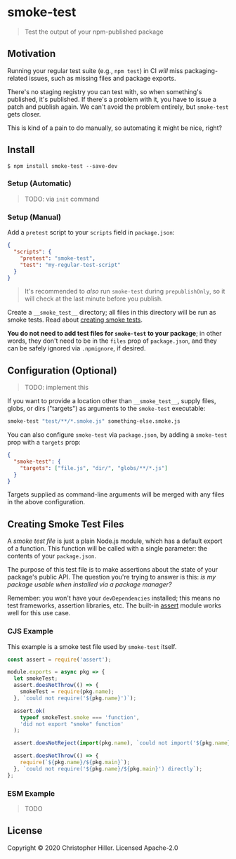 # smoke-test

> Test the output of your npm-published package

## Motivation

Running your regular test suite (e.g., `npm test`) in CI _will_ miss packaging-related issues, such as missing files and package exports.

There's no staging registry you can test with, so when something's published, it's published. If there's a problem with it, you have to issue a patch and publish again. We can't avoid the problem entirely, but `smoke-test` gets closer.

This is kind of a pain to do manually, so automating it might be nice, right?

## Install

```shell
$ npm install smoke-test --save-dev
```

### Setup (Automatic)

> TODO: via `init` command

### Setup (Manual)

Add a `pretest` script to your `scripts` field in `package.json`:

```json
{
  "scripts": {
    "pretest": "smoke-test",
    "test": "my-regular-test-script"
  }
}
```

> It's recommended to _also_ run `smoke-test` during `prepublishOnly`, so it will check at the last minute before you publish.

Create a `__smoke_test__` directory; all files in this directory will be run as smoke tests. Read about [creating smoke tests](#creating-smoke-tests).

**You do not need to add test files for `smoke-test` to your package**; in other words, they don't need to be in the `files` prop of `package.json`, and they can be safely ignored via `.npmignore`, if desired.

## Configuration (Optional)

> TODO: implement this

If you want to provide a location other than `__smoke_test__`, supply files, globs, or dirs ("targets") as arguments to the `smoke-test` executable:

```bash
smoke-test "test/**/*.smoke.js" something-else.smoke.js
```

You can also configure `smoke-test` via `package.json`, by adding a `smoke-test` prop with a `targets` prop:

```json
{
  "smoke-test": {
    "targets": ["file.js", "dir/", "globs/**/*.js"]
  }
}
```

Targets supplied as command-line arguments will be merged with any files in the above configuration.

## Creating Smoke Test Files

A _smoke test file_ is just a plain Node.js module, which has a default export of a function. This function will be called with a single parameter: the contents of your `package.json`.

The purpose of this test file is to make assertions about the state of your package's public API. The question you're trying to answer is this: _is my package usable when installed via a package manager?_

Remember: you won't have your `devDependencies` installed; this means no test frameworks, assertion libraries, etc. The built-in [assert](https://nodejs.org/api/assert.html) module works well for this use case.

### CJS Example

This example is a smoke test file used by `smoke-test` itself.

```js
const assert = require('assert');

module.exports = async pkg => {
  let smokeTest;
  assert.doesNotThrow(() => {
    smokeTest = require(pkg.name);
  }, `could not require('${pkg.name}')`);

  assert.ok(
    typeof smokeTest.smoke === 'function',
    'did not export "smoke" function'
  );

  assert.doesNotReject(import(pkg.name), `could not import('${pkg.name}')`);

  assert.doesNotThrow(() => {
    require(`${pkg.name}/${pkg.main}`);
  }, `could not require('${pkg.name}/${pkg.main}') directly`);
};
```

### ESM Example

> TODO

## License

Copyright © 2020 Christopher Hiller. Licensed Apache-2.0
